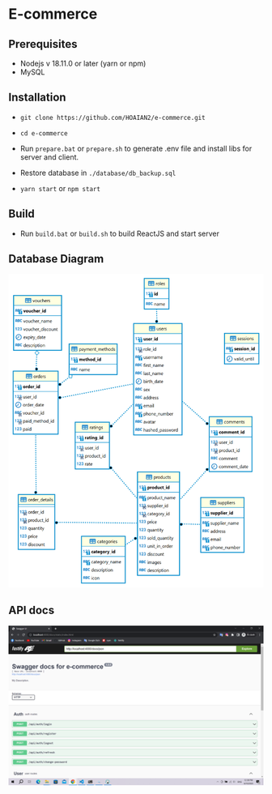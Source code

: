 # E-commerce

## Prerequisites

- Nodejs v 18.11.0 or later (yarn or npm)
- MySQL

## Installation

- `git clone https://github.com/HOAIAN2/e-commerce.git`
- `cd e-commerce`
- Run `prepare.bat` or `prepare.sh` to generate .env file and install libs for server and client.
- Restore database in `./database/db_backup.sql`

- `yarn start` or `npm start`

## Build

- Run `build.bat` or `build.sh` to build ReactJS and start server

## Database Diagram

![Docs](./database//e-commerce.png)

## API docs

![Docs](./Swagger.png)
